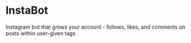 # InstaBot
Instagram bot that grows your account - follows, likes, and comments on posts within user-given tags
